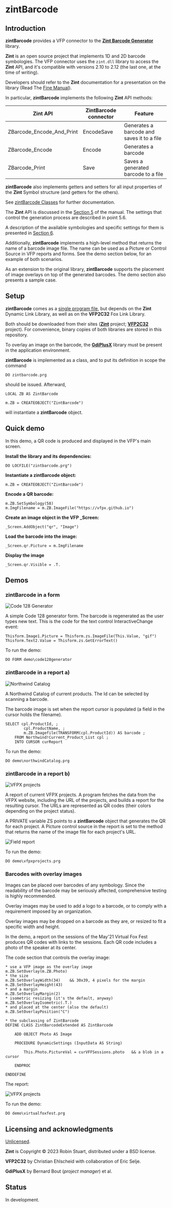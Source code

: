 # zintBarcode
## Introduction
**zintBarcode** provides a VFP connector to the [**Zint Barcode Generator**](https://www.zint.org.uk/ "Zint Home") library.

**Zint** is an open source project that implements 1D and 2D barcode symbologies. The VFP connector uses the `zint.dll` library to access the **Zint** API, and it's compatible with versions 2.10 to 2.12 (the last one, at the time of writing).

Developers should refer to the **Zint** documentation for a presentation on the library (Read The [Fine Manual](https://zint.org.uk/manual/ "Fine manual")).

In particular, **zintBarcode** implements the following **Zint** API methods:

| Zint API | ZintBarcode connector  | Feature |
|--|--|--|
| ZBarcode_Encode_And_Print | EncodeSave | Generates a barcode and saves it to a file |
| ZBarcode_Encode | Encode | Generates a barcode |
| ZBarcode_Print | Save | Saves a generated barcode to a file |

**zintBarcode** also implements getters and setters for all input properties of the **Zint** Symbol structure (and getters for the others).

See [zintBarcode Classes](docs/classes.md "Classes") for further documentation.

The **Zint** API is discussed in the [Section 5](https://www.zint.org.uk/manual-05.php "Using the API") of the manual. The settings that control the generation process are described in point 5.6.

A description of the available symbologies and specific settings for them is presented in [Section 6](https://www.zint.org.uk/manual-06-01.php "Symbologies").

Additionally, **zintBarcode** implements a high-level method that returns the name of a barcode image file. The name can be used as a Picture or Control Source in VFP reports and forms. See the demo section below, for an example of both scenarios.

As an extension to the original library, **zintBarcode** supports the placement of image overlays on top of the generated barcodes. The demo section also presents a sample case. 

## Setup

**zintBarcode** comes as a [single program file](src/zintbarcode.prg "ZintBarcode"), but depends on the **Zint** Dynamic Link Library, as well as on the **VFP2C32** Fox Link Library.

Both should be downloaded from their sites ([**Zint**](https://sourceforge.net/projects/zint/ "Zint") project; [**VFP2C32**](https://github.com/ChristianEhlscheid/vfp2c32 "VFP2C32") project). For convenience, binary copies of both libraries are stored in this repository.

To overlay an image on the barcode, the [**GdiPlusX**](https://github.com/VFPX/GDIPlusX "GdiPlusX") library must be present in the application environment.

**zintBarcode** is implemented as a class, and to put its definition in scope the command

```foxpro
DO zintbarcode.prg
```

should be issued. Afterward,

```foxpro
LOCAL ZB AS ZintBarcode

m.ZB = CREATEOBJECT("ZintBarcode")
```

will instantiate a **zintBarcode** object.

## Quick demo

In this demo, a QR code is produced and displayed in the VFP's main screen.

**Install the library and its dependencies:**

```foxpro
DO LOCFILE("zintbarcode.prg")
```

**Instantiate a zintBarcode object:**

```foxpro
m.ZB = CREATEOBJECT("ZintBarcode")
```

**Encode a QR barcode:**

```foxpro
m.ZB.SetSymbology(58)
m.ImgFilename = m.ZB.ImageFile("https://vfpx.github.io")
```

**Create an image object in the VFP _Screen:**

```foxpro
_Screen.AddObject("qr", "Image")
```

**Load the barcode into the image:**

```foxpro
_Screen.qr.Picture = m.ImgFilename
```

**Display the image**

```foxpro
_Screen.qr.Visible = .T.
```

## Demos

### zintBarcode in a form

![Code 128 Generator](docs/c128.png "A simple Code 128 generator")

A simple Code 128 generator form. The barcode is regenerated as the user types new text. This is the code for the text control InteractiveChange event:

```foxpro
Thisform.Image1.Picture = Thisform.zs.ImageFile(This.Value, "gif")
Thisform.Text2.Value = Thisform.zs.GetErrorText()
```

To run the demo:

```foxpro
DO FORM demo\code128generator
```

### zintBarcode in a report a)

![Northwind Catalog](docs/nw.png "Northwind Catalog")

A Northwind Catalog of current products. The Id can be selected by scanning a barcode.

The barcode image is set when the report cursor is populated (a field in the cursor holds the filename).

```foxpro
SELECT cpl.ProductId, ;
		cpl.ProductName, ;
		m.ZB.Imagefile(TRANSFORM(cpl.ProductId)) AS barcode ;
	FROM Northwind!Current_Product_List cpl ;
	INTO CURSOR curReport
```

To run the demo:

```foxpro
DO demo\northwindCatalog.prg
```

### zintBarcode in a report b)

![VFPX projects](docs/qr.png "VFPX projects")

A report of current VFPX projects. A program fetches the data from the VFPX website, including the URL of the projects, and builds a report for the resulting cursor. The URLs are represented as QR codes (their colors depending on the project status).

A PRIVATE variable ZS points to a **zintBarcode** object that generates the QR for each project. A Picture control source in the report is set to the method that returns the name of the image file for each project's URL.

![Field report](docs/reportfield.png "Control source in a field report")

To run the demo:

```foxpro
DO demo\vfpxprojects.prg
```

### Barcodes with overlay images

Images can be placed over barcodes of any symbology. Since the readability of the barcode may be seriously affected, comprehensive testing is highly recommended.

Overlay images may be used to add a logo to a barcode, or to comply with a requirement imposed by an organization.

Overlay images may be dropped on a barcode as they are, or resized to fit a specific width and height.

In the demo, a report on the sessions of the May'21 Virtual Fox Fest produces QR codes with links to the sessions. Each QR code includes a photo of the speaker at its center.

The code section that controls the overlay image:

```foxpro
* use a VFP image as the overlay image
m.ZB.SetOverlay(m.ZB.Photo)
* the size
m.ZB.SetOverlayWidth(34)	&& 30x39, 4 pixels for the margin
m.ZB.SetOverlayHeight(43)
* and a margin
m.ZB.SetOverlayMargin(2)
* isometric resizing (it's the default, anyway)
m.ZB.SetOverlayIsometric(.T.)
* and placed at the center (also the default)
m.ZB.SetOverlayPosition("C")

* the subclassing of ZintBarcode
DEFINE CLASS ZintBarcodeExtended AS ZintBarcode

	ADD OBJECT Photo AS Image

	PROCEDURE DynamicSettings (InputData AS String)

		This.Photo.PictureVal = curVFFSessions.photo   && a blob in a cursor

	ENDPROC

ENDDEFINE
```

The report:

![VFPX projects](docs/vffsessions.png "Virtual Fox Fest Sessions")

To run the demo:

```foxpro
DO demo\virtualfoxfest.prg
```


## Licensing and acknowledgments

[Unlicensed](UNLICENSE.md "Unlicense").

**Zint** is Copyright © 2023 Robin Stuart, distributed under a BSD license.

**VFP2C32** by Christian Ehlscheid with collaboration of Eric Selje.

**GdiPlusX** by Bernard Bout (*project manager*) et al.

## Status

In development.